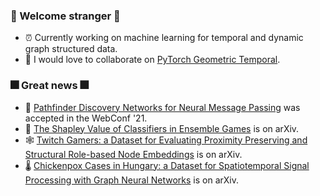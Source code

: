 ### :sparkler: Welcome stranger :sparkler:
- :alarm_clock: Currently working on machine learning for temporal and dynamic graph structured data.
- :robot: I would love to collaborate on [PyTorch Geometric Temporal](https://github.com/benedekrozemberczki/pytorch_geometric_temporal).

### :fireworks: Great news :fireworks:
- :brain: [Pathfinder Discovery Networks for Neural Message Passing](https://arxiv.org/abs/2010.12878) was accepted in the WebConf '21.
- :crystal_ball: [The Shapley Value of Classifiers in Ensemble Games](https://arxiv.org/abs/2101.02153) is on arXiv.
- :spider_web: [Twitch Gamers: a Dataset for Evaluating Proximity Preserving and Structural Role-based Node Embeddings](https://arxiv.org/abs/2101.03091) is on arXiv.
- :thermometer: [Chickenpox Cases in Hungary: a Dataset for Spatiotemporal Signal Processing with Graph Neural Networks](https://arxiv.org/abs/2102.08100) is on arXiv.
